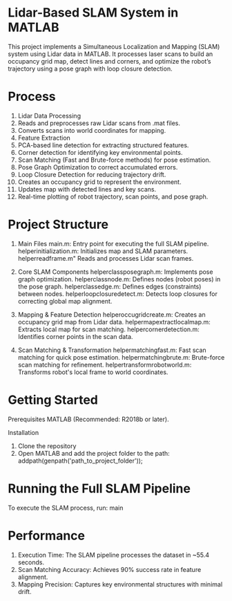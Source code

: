# Lidar-Based SLAM System in MATLAB

This project implements a Simultaneous Localization and Mapping (SLAM) system using Lidar data in MATLAB. It processes laser scans to build an occupancy grid map, detect lines and corners, and optimize the robot’s trajectory using a pose graph with loop closure detection.

# Process

1. Lidar Data Processing
2. Reads and preprocesses raw Lidar scans from .mat files.
3. Converts scans into world coordinates for mapping.
4. Feature Extraction
5. PCA-based line detection for extracting structured features.
6. Corner detection for identifying key environmental points.
7. Scan Matching (Fast and Brute-force methods) for pose estimation.
8. Pose Graph Optimization to correct accumulated errors.
9. Loop Closure Detection for reducing trajectory drift.
10. Creates an occupancy grid to represent the environment.
11. Updates map with detected lines and key scans.
12. Real-time plotting of robot trajectory, scan points, and pose graph.

# Project Structure

1. Main Files
main.m:	Entry point for executing the full SLAM pipeline.
helperinitialization.m:	Initializes map and SLAM parameters.
helperreadframe.m"	Reads and processes Lidar scan frames.

2. Core SLAM Components
helperclassposegraph.m:	Implements pose graph optimization.
helperclassnode.m:	Defines nodes (robot poses) in the pose graph.
helperclassedge.m:	Defines edges (constraints) between nodes.
helperloopclosuredetect.m:	Detects loop closures for correcting global map alignment.

3. Mapping & Feature Detection
helperoccugridcreate.m:	Creates an occupancy grid map from Lidar data.
helpermapextractlocalmap.m:	Extracts local map for scan matching.
helpercornerdetection.m:	Identifies corner points in the scan data.

5. Scan Matching & Transformation
helpermatchingfast.m:	Fast scan matching for quick pose estimation.
helpermatchingbrute.m:	Brute-force scan matching for refinement.
helpertransformrobotworld.m:	Transforms robot's local frame to world coordinates.

# Getting Started

Prerequisites
MATLAB (Recommended: R2018b or later).

Installation
1. Clone the repository
2. Open MATLAB and add the project folder to the path:
  addpath(genpath('path_to_project_folder'));

# Running the Full SLAM Pipeline

To execute the SLAM process, run:
main

# Performance

1. Execution Time: The SLAM pipeline processes the dataset in ~55.4 seconds.
2. Scan Matching Accuracy: Achieves 90% success rate in feature alignment.
3. Mapping Precision: Captures key environmental structures with minimal drift.
